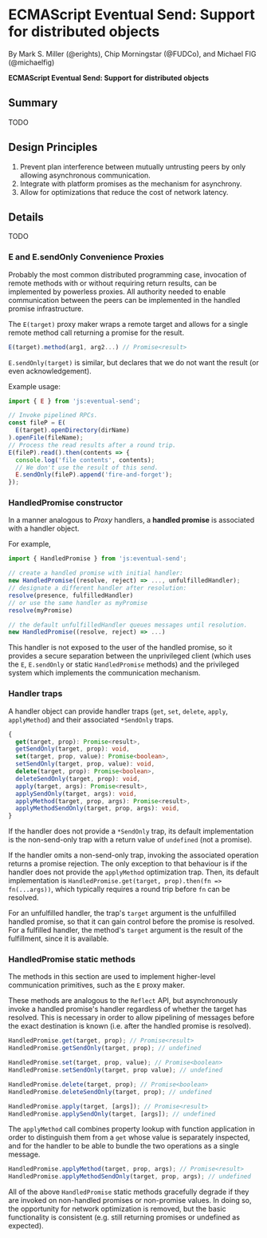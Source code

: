 # ECMAScript Eventual Send: Support for distributed objects
By Mark S. Miller (@erights), Chip Morningstar (@FUDCo), and Michael FIG (@michaelfig)

**ECMAScript Eventual Send: Support for distributed objects**
## Summary

TODO

## Design Principles

1. Prevent plan interference between mutually untrusting peers by only allowing asynchronous communication.
2. Integrate with platform promises as the mechanism for asynchrony.
3. Allow for optimizations that reduce the cost of network latency.

## Details

TODO

### E and E.sendOnly Convenience Proxies

Probably the most common distributed programming case, invocation of remote methods with or without requiring return results, can be implemented by powerless proxies.  All authority needed to enable communication between the peers can be implemented in the handled promise infrastructure.

The `E(target)` proxy maker wraps a remote target and allows for a single remote method call returning a promise for the result.

```js
E(target).method(arg1, arg2...) // Promise<result>
```

`E.sendOnly(target)` is similar, but declares that we do not want the result (or even acknowledgement).

Example usage:

```js
import { E } from 'js:eventual-send';

// Invoke pipelined RPCs.
const fileP = E(
  E(target).openDirectory(dirName)
).openFile(fileName);
// Process the read results after a round trip.
E(fileP).read().then(contents => {
  console.log('file contents', contents);
  // We don't use the result of this send.
  E.sendOnly(fileP).append('fire-and-forget');
});
```

### HandledPromise constructor

In a manner analogous to *Proxy* handlers, a **handled promise** is associated with a handler object.

For example,

```js
import { HandledPromise } from 'js:eventual-send';

// create a handled promise with initial handler:
new HandledPromise((resolve, reject) => ..., unfulfilledHandler);
// designate a different handler after resolution:
resolve(presence, fulfilledHandler)
// or use the same handler as myPromise
resolve(myPromise)

// the default unfulfilledHandler queues messages until resolution.
new HandledPromise((resolve, reject) => ...)
```

This handler is not exposed to the user of the handled promise, so it provides a secure separation between the unprivileged client (which uses the `E`, `E.sendOnly` or static `HandledPromise` methods) and the privileged  system which implements the communication mechanism.

### Handler traps

A handler object can provide handler traps (`get`, `set`, `delete`, `apply`, `applyMethod`) and their associated `*SendOnly` traps.

```ts
{
  get(target, prop): Promise<result>,
  getSendOnly(target, prop): void,
  set(target, prop, value): Promise<boolean>,
  setSendOnly(target, prop, value): void,
  delete(target, prop): Promise<boolean>,
  deleteSendOnly(target, prop): void,
  apply(target, args): Promise<result>,
  applySendOnly(target, args): void,
  applyMethod(target, prop, args): Promise<result>,
  applyMethodSendOnly(target, prop, args): void,
}
```

If the handler does not provide a `*SendOnly` trap, its default implementation is the non-send-only trap with a return value of `undefined` (not a promise).

If the handler omits a non-send-only trap, invoking the associated operation returns a promise rejection.  The only exception to that behaviour is if the handler does not provide the `applyMethod` optimization trap.  Then, its default implementation is `HandledPromise.get(target, prop).then(fn => fn(...args))`, which typically requires a round trip before `fn` can be resolved.

For an unfulfilled handler, the trap's `target` argument is the unfulfilled handled promise, so that it can gain control before the promise is resolved.  For a fulfilled handler, the method's `target` argument is the result of the fulfillment, since it is available.

### HandledPromise static methods

The methods in this section are used to implement higher-level communication primitives, such as the `E` proxy maker.

These methods are analogous to the `Reflect` API, but asynchronously invoke a handled promise's handler regardless of whether the target has resolved.  This is necessary in order to allow pipelining of messages before the exact destination is known (i.e. after the handled promise is resolved).

```js
HandledPromise.get(target, prop); // Promise<result>
HandledPromise.getSendOnly(target, prop); // undefined
```

```js
HandledPromise.set(target, prop, value); // Promise<boolean>
HandledPromise.setSendOnly(target, prop value); // undefined
```

```js
HandledPromise.delete(target, prop); // Promise<boolean>
HandledPromise.deleteSendOnly(target, prop); // undefined
```

```js
HandledPromise.apply(target, [args]); // Promise<result>
HandledPromise.applySendOnly(target, [args]); // undefined
```

The `applyMethod` call combines property lookup with function application in order to distinguish them from a `get` whose value is separately inspected, and for the handler to be able to bundle the two operations as a single message.

```js
HandledPromise.applyMethod(target, prop, args); // Promise<result>
HandledPromise.applyMethodSendOnly(target, prop, args); // undefined
```

All of the above `HandledPromise` static methods gracefully degrade if they are invoked on non-handled promises or non-promise values.  In doing so, the opportunity for network optimization is removed, but the basic functionality is consistent (e.g. still returning promises or undefined as expected).
